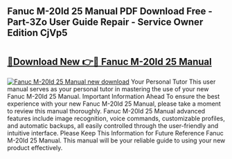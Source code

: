 ## Fanuc M-20Id 25 Manual PDF Download Free - Part-3Zo User Guide Repair - Service Owner Edition CjVp5

# <h2><a href="http://bc10006.oget.top/?id=Fanuc+M-20Id+25+Manual">🔗Download New 👉🔴 Fanuc M-20Id 25 Manual</a></h2>

[![Fanuc M-20Id 25 Manual new download](https://i.imgur.com/5g1atiW.png)](http://bc10006.oget.top/?id=Fanuc+M-20Id+25+Manual)
Your Personal Tutor This user manual serves as your personal tutor in mastering the use of your new Fanuc M-20Id 25 Manual. Important Information Ahead To ensure the best experience with your new Fanuc M-20Id 25 Manual, please take a moment to review this manual thoroughly. Fanuc M-20Id 25 Manual advanced features include image recognition, voice commands, customizable profiles, and automatic backups, all easily controlled through the user-friendly and intuitive interface. Please Keep This Information for Future Reference Fanuc M-20Id 25 Manual. This manual will be your reliable guide to using your new product effectively.
